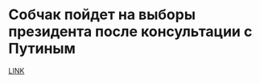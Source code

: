 # Собчак пойдет на выборы президента после консультации с Путиным



[LINK](https://varlamov.ru/2572190.html)